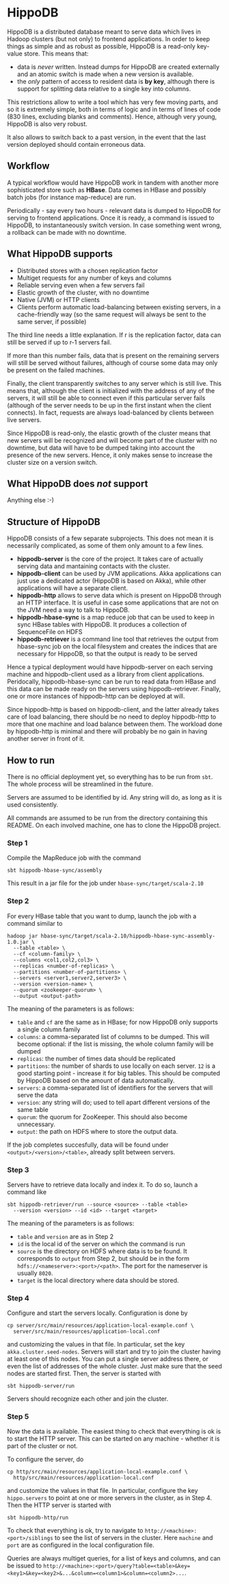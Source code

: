 HippoDB
========

HippoDB is a distributed database meant to serve data which lives in Hadoop clusters (but not only) to frontend applications. In order to keep things as simple and as robust as possible, HippoDB is a read-only key-value store. This means that:

* data is *never* written. Instead dumps for HippoDB are created externally and an atomic switch is made when a new version is available.
* the *only* pattern of access to resident data is **by key**, although there is support for splitting data relative to a single key into columns.

This restrictions allow to write a tool which has very few moving parts, and so it is extremely simple, both in terms of logic and in terms of lines of code (830 lines, excluding blanks and comments). Hence, although very young, HippoDB is also very robust.

It also allows to switch back to a past version, in the event that the last version deployed should contain erroneous data.

Workflow
--------

A typical workflow would have HippoDB work in tandem with another more sophisticated store such as **HBase**. Data comes in HBase and possibly batch jobs (for instance map-reduce) are run.

Periodically - say every two hours - relevant data is dumped to HippoDB for serving to frontend applications. Once it is ready, a command is issued to HippoDB, to instantaneously switch version. In case something went wrong, a rollback can be made with no downtime.

What HippoDB supports
----------------------

* Distributed stores with a chosen replication factor
* Multiget requests for any number of keys and columns
* Reliable serving even when a few servers fail
* Elastic growth of the cluster, with no downtime
* Native (JVM) or HTTP clients
* Clients perform automatic load-balancing between existing servers, in a cache-friendly way (so the same request will always be sent to the same server, if possible)

The third line needs a little explanation. If r is the replication factor, data can still be served if up to r-1 servers fail.

If more than this number fails, data that is present on the remaining servers will still be served without failures, although of course some data may only be present on the failed machines.

Finally, the client transparently switches to any server which is still live. This means that, although the client is initialized with the address of any of the servers, it will still be able to connect even if this particular server fails (although of the server needs to be up in the first instant when the client connects). In fact, requests are always load-balanced by clients between live servers.

Since HippoDB is read-only, the elastic growth of the cluster means that new servers will be recognized and will become part of the cluster with no downtime, but data will have to be dumped taking into account the presence of the new servers. Hence, it only makes sense to increase the cluster size on a version switch.

What HippoDB does *not* support
------------------------------

Anything else :-)

Structure of HippoDB
---------------------

HippoDB consists of a few separate subprojects. This does not mean it is necessarily complicated, as some of them only amount to a few lines.

* **hippodb-server** is the core of the project. It takes care of actually serving data and mantaining contacts with the cluster.
* **hippodb-client** can be used by JVM applications. Akka applications can just use a dedicated actor (HippoDB is based on Akka), while other applications will have a separate client.
* **hippodb-http** allows to serve data which is present on HippoDB through an HTTP interface. It is useful in case some applications that are not on the JVM need a way to talk to HippoDB.
* **hippodb-hbase-sync** is a map reduce job that can be used to keep in sync HBase tables with HippoDB. It produces a collection of SequenceFile on HDFS
* **hippodb-retriever** is a command line tool that retrieves the output from hbase-sync job on the local filesystem and creates the indices that are necessary for HippoDB, so that the output is ready to be served

Hence a typical deployment would have hippodb-server on each serving machine and hippodb-client used as a library from client applications. Peridocally, hippodb-hbase-sync can be run to read data from HBase and this data can be made ready on the servers using hippodb-retriever. Finally, one or more instances of hippodb-http can be deployed at will.

Since hippodb-http is based on hippodb-client, and the latter already takes care of load balancing, there should be no need to deploy hippodb-http to more that one machine and load balance between them. The workload done by hippodb-http is minimal and there will probably be no gain in having another server in front of it.

How to run
----------

There is no official deployment yet, so everything has to be run from `sbt`. The whole process will be streamlined in the future.

Servers are assumed to be identified by id. Any string will do, as long as it is used consistently.

All commands are assumed to be run from the directory containing this README. On each involved machine, one has to clone the HippoDB project.

### Step 1

Compile the MapReduce job with the command

    sbt hippodb-hbase-sync/assembly

This result in a jar file for the job under `hbase-sync/target/scala-2.10`

### Step 2

For every HBase table that you want to dump, launch the job with a command similar to

    hadoop jar hbase-sync/target/scala-2.10/hippodb-hbase-sync-assembly-1.0.jar \
      --table <table> \
      --cf <column-family> \
      --columns <col1,col2,col3> \
      --replicas <number-of-replicas> \
      --partitions <number-of-partitions> \
      --servers <server1,server2,server3> \
      --version <version-name> \
      --quorum <zookeeper-quorum> \
      --output <output-path>

The meaning of the parameters is as follows:

* `table` and `cf` are the same as in HBase; for now HippoDB only supports a single column family
* `columns`: a comma-separated list of columns to be dumped. This will become optional: if the list is missing, the whole column family will be dumped
* `replicas`: the number of times data should be replicated
* `partitions`: the number of shards to use locally on each server. `12` is a good starting point - increase it for big tables. This should be computed by HippoDB based on the amount of data automatically.
* `servers`: a comma-separated list of identifiers for the servers that will serve the data
* `version`: any string will do; used to tell apart different versions of the same table
* `quorum`: the quorum for ZooKeeper. This should also become unnecessary.
* `output`: the path on HDFS where to store the output data.

If the job completes succesfully, data will be found under `<output>/<version>/<table>`, already split between servers.

### Step 3

Servers have to retrieve data locally and index it. To do so, launch a command like

    sbt hippodb-retriever/run --source <source> --table <table>
      --version <version> --id <id> --target <target>

The meaning of the parameters is as follows:

* `table` and `version` are as in Step 2
* `id` is the local id of the server on which the command is run
* `source` is the directory on HDFS where data is to be found. It corresponds to `output` from Step 2, but should be in the form `hdfs://<nameserver>:<port>/<path>`. The port for the nameserver is usually `8020`.
* `target` is the local directory where data should be stored.

### Step 4

Configure and start the servers locally. Configuration is done by

    cp server/src/main/resources/application-local-example.conf \
      server/src/main/resources/application-local.conf

and customizing the values in that file. In particular, set the key `akka.cluster.seed-nodes`. Servers will start and try to join the cluster having at least one of this nodes. You can put a single server address there, or even the list of addresses of the whole cluster. Just make sure that the seed nodes are started first. Then, the server is started with

    sbt hippodb-server/run

Servers should recognize each other and join the cluster.

### Step 5

Now the data is available. The easiest thing to check that everything is ok is to start the HTTP server. This can be started on any machine - whether it is part of the cluster or not.

To configure the server, do

    cp http/src/main/resources/application-local-example.conf \
      http/src/main/resources/application-local.conf

and customize the values in that file. In particular, configure the key `hippo.servers` to point at one or more servers in the cluster, as in Step 4. Then the HTTP server is started with

    sbt hippodb-http/run

To check that everything is ok, try to navigate to `http://<machine>:<port>/siblings` to see the list of servers in the cluster. Here `machine` and `port` are as configured in the local configuration file.

Queries are always multiget queries, for a list of keys and columns, and can be issued to `http://<machine>:<port>/query?table=<table>&key=<key1>&key=<key2>&...&column=<column1>&column=<column2>...`.
